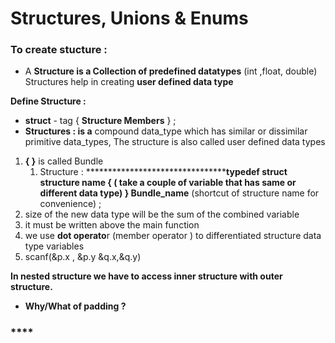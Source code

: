 # Structures, Unions & Enums

### To create stucture :

- A **Structure is a Collection of predefined datatypes** (int ,float, double)
Structures help in creating **user defined data type**

**Define Structure :**

- **struct**  - tag
{
     **Structure Members**
} ;
- **Structures : is a** compound data_type which has similar or dissimilar primitive data_types, The structure is also called user defined data types
1. **{  }** is called Bundle
    1. Structure :
    **********************************typedef struct structure name
    {
       ( take a couple of variable that has same or different data type)
    } Bundle_name** (shortcut of structure name for convenience) ;
2. size of the new data type will be the sum of the combined variable
3. it must be written above the main function
4. we use **dot operato**r (member operator ) to differentiated structure data type variables
5. scanf(&p.x , &p.y &q.x,&q.y)

**In nested structure we have to access inner structure with outer structure.**

- **Why/What of padding ?**

### ****